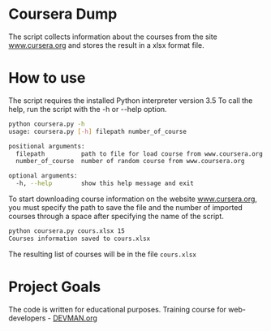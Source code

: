# Coursera Dump

The script collects information about the courses from the site www.cursera.org and stores the result in a xlsx format file.

# How to use

The script requires the installed Python interpreter version 3.5 To call the help, run the script with the -h or --help option.

```Bash
python coursera.py -h
usage: coursera.py [-h] filepath number_of_course

positional arguments:
  filepath          path to file for load course from www.coursera.org
  number_of_course  number of random course from www.coursera.org

optional arguments:
  -h, --help        show this help message and exit

```

To start downloading course information on the website www.cursera.org, you must specify the path to save the file and the number of imported courses through a space after specifying the name of the script.

```Bash
python coursera.py cours.xlsx 15
Courses information saved to cours.xlsx
```

The resulting list of courses will be in the file `cours.xlsx`

# Project Goals

The code is written for educational purposes. Training course for web-developers - [DEVMAN.org](https://devman.org)
